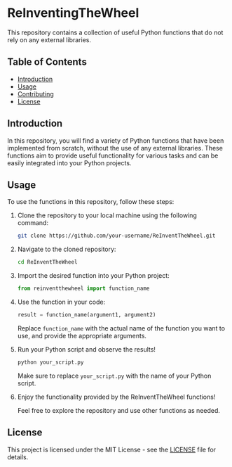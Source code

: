 # ReInventingTheWheel

This repository contains a collection of useful Python functions that do not rely on any external libraries.

## Table of Contents

- [Introduction](#introduction)
- [Usage](#usage)
- [Contributing](#contributing)
- [License](#license)

## Introduction

In this repository, you will find a variety of Python functions that have been implemented from scratch, without the use of any external libraries. These functions aim to provide useful functionality for various tasks and can be easily integrated into your Python projects.

## Usage

To use the functions in this repository, follow these steps:

1. Clone the repository to your local machine using the following command:

    ```bash
    git clone https://github.com/your-username/ReInventTheWheel.git
    ```

2. Navigate to the cloned repository:

    ```bash
    cd ReInventTheWheel
    ```

3. Import the desired function into your Python project:

    ```python
    from reinventthewheel import function_name
    ```

4. Use the function in your code:

    ```python
    result = function_name(argument1, argument2)
    ```

    Replace `function_name` with the actual name of the function you want to use, and provide the appropriate arguments.

5. Run your Python script and observe the results!

    ```bash
    python your_script.py
    ```

    Make sure to replace `your_script.py` with the name of your Python script.

6. Enjoy the functionality provided by the ReInventTheWheel functions!

    Feel free to explore the repository and use other functions as needed.

## License

This project is licensed under the MIT License - see the [LICENSE](LICENSE) file for details.
